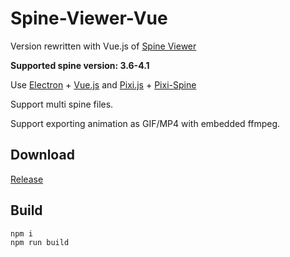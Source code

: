 # Spine-Viewer-Vue

Version rewritten with Vue.js of [Spine Viewer](https://github.com/anosu/Spine-Viewer)

**Supported spine version: 3.6-4.1**

Use [Electron](https://www.electronjs.org) + [Vue.js](https://vuejs.org/)
and [Pixi.js](https://github.com/pixijs/pixijs) + [Pixi-Spine](https://github.com/pixijs/spine)

Support multi spine files.

Support exporting animation as GIF/MP4 with embedded ffmpeg.

## Download

[Release](https://github.com/anosu/Spine-Viewer-Vue/releases)

## Build

```
npm i
npm run build
```